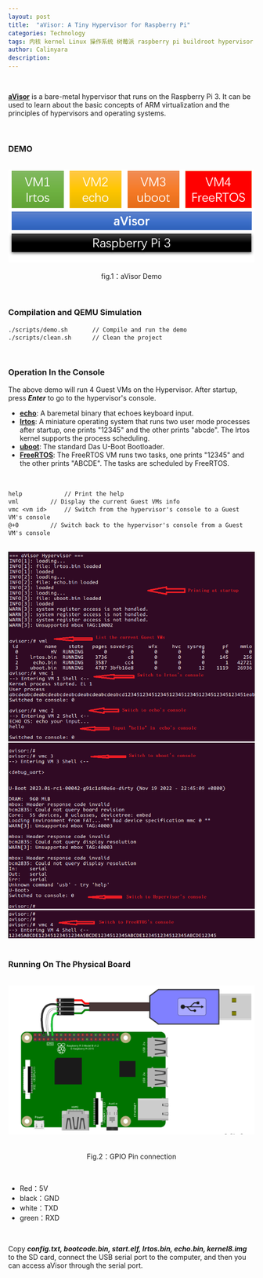 ```yaml
---
layout: post
title:  "aVisor: A Tiny Hypervisor for Raspberry Pi"
categories: Technology
tags: 内核 kernel Linux 操作系统 树莓派 raspberry pi buildroot hypervisor 虚拟机 虚拟化 virtualization OS 调度 arm en automotive
author: Calinyara
description:
---
```


<br>

**[aVisor](https://github.com/calinyara/avisor)**  is a bare-metal hypervisor that runs on the Raspberry Pi 3.  It can be used to learn about the basic concepts of ARM virtualization and the principles of hypervisors and operating systems.

<br>

### **DEMO**

<br>
<div align="center"><img src="/assets/images/20230225-aVisor/en1.png"/></div>
<p align="center">fig.1：aVisor Demo</p>

<br>

### **Compilation and QEMU Simulation**

```
./scripts/demo.sh		// Compile and run the demo
./scripts/clean.sh		// Clean the project
```

<br>

### **Operation In the Console**

The above demo will run 4 Guest VMs on the Hypervisor. After startup, press ***Enter*** to go to the hypervisor's console.
- **[echo](https://github.com/calinyara/avisor/tree/main/guests/echo)**:  A baremetal binary that echoes keyboard input.
- **[lrtos](https://github.com/calinyara/avisor/tree/main/guests/lrtos)**:  A miniature operating system that runs two user mode processes after startup, one prints "12345" and the other prints "abcde". The lrtos kernel supports the process scheduling.
- **[uboot](https://github.com/u-boot/u-boot)**: The standard Das U-Boot Bootloader.
- **[FreeRTOS](https://github.com/hacker-jie/freertos-raspi3)**: The FreeRTOS VM runs two tasks, one prints "12345" and the other prints "ABCDE". The tasks are scheduled by FreeRTOS.

<br>

```
help			// Print the help
vml			// Display the current Guest VMs info
vmc <vm id>		// Switch from the hypervisor's console to a Guest VM's console
@+0			// Switch back to the hypervisor's console from a Guest VM's console 
```

<br>

<div align="center"><img src="/assets/images/20230225-aVisor/en2.png"/></div>
<div align="center"><img src="/assets/images/20230225-aVisor/en3.png"/></div>
<div align="center"><img src="/assets/images/20230225-aVisor/en4.png"/></div>

<br>

### **Running On The Physical Board**

<br>

<div align="center"><img src="/assets/images/20230225-aVisor/phy_board.png"/></div>
<br>
<p align="center">Fig.2：GPIO Pin connection</p>

<br>

- Red：5V
- black：GND
- white：TXD
- green：RXD

<br>

Copy ***config.txt, bootcode.bin, start.elf, lrtos.bin, echo.bin, kernel8.img*** to the SD card, connect the USB serial port to the computer, and then you can access aVisor through the serial port.

<br>



<br>

<!-- Global site tag (gtag.js) - Google Analytics -->

<script async src="https://www.googletagmanager.com/gtag/js?id=UA-66555622-4"></script>
<script>
  window.dataLayer = window.dataLayer || [];
  function gtag(){dataLayer.push(arguments);}
  gtag('js', new Date());
  gtag('config', 'UA-66555622-4');
</script>


<!-- Google tag (gtag.js) -->
<script async src="https://www.googletagmanager.com/gtag/js?id=G-27WH7FZ7KT"></script>
<script>
  window.dataLayer = window.dataLayer || [];
  function gtag(){dataLayer.push(arguments);}
  gtag('js', new Date());
  gtag('config', 'G-27WH7FZ7KT');
</script>
